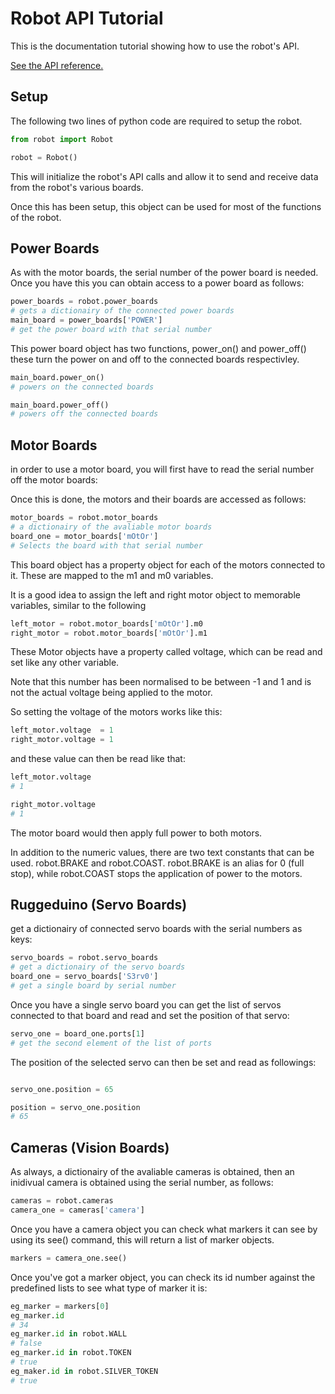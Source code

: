 # Robot API Tutorial

This is the documentation tutorial showing how to use the robot's API.

[See the API reference.](reference)
## Setup

The following two lines of python code are required to setup the robot.

```python
from robot import Robot

robot = Robot()
```

This will initialize the robot's API calls and allow it to send and receive data from the robot's various boards.

Once this has been setup, this object can be used for most of the functions of the robot.

## Power Boards

As with the motor boards, the serial number of the power board is needed. Once you have this you can obtain access to a power board as follows:

```python
power_boards = robot.power_boards
# gets a dictionairy of the connected power boards
main_board = power_boards['POWER']
# get the power board with that serial number
```

This power board object has two functions, power_on() and power_off() these turn the power on and off to the connected boards respectivley.

```python
main_board.power_on()
# powers on the connected boards

main_board.power_off()
# powers off the connected boards
```

## Motor Boards
in order to use a motor board, you will first have to read the serial number off the motor boards:

Once this is done, the motors and their boards are accessed
as follows:

```python
motor_boards = robot.motor_boards
# a dictionairy of the avaliable motor boards
board_one = motor_boards['mOtOr']
# Selects the board with that serial number
```

This board object has a property object for each of the motors connected to it. These are mapped to the m1 and m0 variables.

It is a good idea to assign the left and right motor object to memorable variables, similar to the following

```python
left_motor = robot.motor_boards['mOtOr'].m0
right_motor = robot.motor_boards['mOtOr'].m1
```
These Motor objects have a property called voltage, which can be read and set like any other variable.

Note that this number has been normalised to be between -1 and 1 and is not the actual voltage being applied to the motor.

So setting the voltage of the motors works like this:

```python
left_motor.voltage  = 1
right_motor.voltage = 1
```
and these value can then be read like that:
```python
left_motor.voltage
# 1

right_motor.voltage
# 1
```

The motor board would then apply full power to both motors.

In addition to the numeric values, there are two text constants that can be used. robot.BRAKE and robot.COAST.
robot.BRAKE is an alias for 0 (full stop), while robot.COAST stops the application of power to the motors.

## Ruggeduino (Servo Boards)

get a dictionairy of connected servo boards with the serial numbers as keys:

```python
servo_boards = robot.servo_boards
# get a dictionairy of the servo boards
board_one = servo_boards['S3rv0']
# get a single board by serial number
```
Once you have a single servo board you can get the list of servos connected to that board and read and set the position of that servo:

```python
servo_one = board_one.ports[1]
# get the second element of the list of ports
```

The position of the selected servo can then be set and read as followings:
```python

servo_one.position = 65

position = servo_one.position
# 65
```

## Cameras (Vision Boards)

As always, a dictionairy of the avaliable cameras is obtained, then an inidivual camera is obtained using the serial number, as follows:
```python
cameras = robot.cameras
camera_one = cameras['camera']
```

Once you have a camera object you can check what markers it can see by using its see() command, this will return a list of marker objects.
```python
markers = camera_one.see()
```
Once you've got a marker object, you can check its id number against the predefined lists to see what type of marker it is:
```python
eg_marker = markers[0]
eg_marker.id
# 34
eg_marker.id in robot.WALL
# false
eg_marker.id in robot.TOKEN
# true
eg_maker.id in robot.SILVER_TOKEN
# true
```
